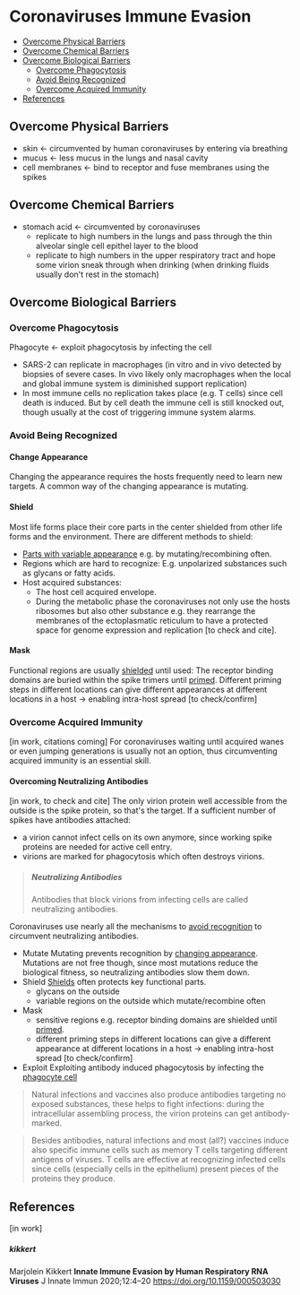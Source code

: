 # Coronaviruses Immune Evasion

* [Overcome Physical Barriers](#overcome-physical-barriers)
* [Overcome Chemical Barriers](#overcome-chemical-barriers)
* [Overcome Biological Barriers](#overcome-biological-barriers)
  * [Overcome Phagocytosis](#overcome-phagocytosis)
  * [Avoid Being Recognized](#avoid-being-recognized)
  * [Overcome Acquired Immunity](#overcome-acquired-immunity)
* [References](#references)

## Overcome Physical Barriers
- skin <- circumvented by human coronaviruses by entering via breathing
- mucus <- less mucus in the lungs and nasal cavity
- cell membranes <- bind to receptor and fuse membranes using the spikes

## Overcome Chemical Barriers
- stomach acid <- circumvented by coronaviruses 
  - replicate to high numbers in the lungs and pass through the thin alveolar single cell epithel layer to the blood
  - replicate to high numbers in the upper respiratory tract and hope some virion sneak through when drinking (when drinking fluids usually don't rest in the stomach)

## Overcome Biological Barriers

### Overcome Phagocytosis
Phagocyte <- exploit phagocytosis by infecting the cell
- SARS-2 can replicate in macrophages (in vitro and in vivo detected by biopsies of severe cases. In vivo likely only macrophages when the local and global immune system is diminished support replication)
- In most immune cells no replication takes place (e.g. T cells) since cell death is induced. But by cell death the immune cell is still knocked out, though usually at the cost of triggering immune system alarms.

### Avoid Being Recognized

#### Change Appearance
Changing the appearance requires the hosts frequently need to learn new targets.
A common way of the changing appearance is mutating.

#### Shield
Most life forms place their core parts in the center shielded from other life forms and the environment. There are different methods to shield:
* [Parts with variable appearance](#change-appearance) e.g. by mutating/recombining often.
* Regions which are hard to recognize: E.g. unpolarized substances such as glycans or fatty acids. 
* Host acquired substances: 
  * The host cell acquired envelope.
  * During the metabolic phase the coronaviruses not only use the hosts ribosomes but also other substance e.g. they rearrange the membranes of the ectoplasmatic reticulum to have a protected space for genome expression and replication [to check and cite].

#### Mask
Functional regions are usually [shielded](#shield) until used: The receptor binding domains are buried within the spike trimers until [primed](../2_biological/coronavirus.md#virion-priming). Different priming steps in different locations can give different appearances at different locations in a host -> enabling intra-host spread [to check/confirm]


### Overcome Acquired Immunity
[in work, citations coming]
For coronaviruses waiting until acquired wanes or even jumping generations is usually not an option, thus circumventing acquired immunity is an essential skill. 

#### Overcoming Neutralizing Antibodies
[in work, to check and cite]
The only virion protein well accessible from the outside is the spike protein, so that's the target. If a sufficient number of spikes have antibodies attached: 
* a virion cannot infect cells on its own anymore, since working spike proteins are needed for active cell entry.
* virions are marked for phagocytosis which often destroys virions.

> ##### Neutralizing Antibodies
> Antibodies that block virions from infecting cells are called neutralizing antibodies. 

Coronaviruses use nearly all the mechanisms to [avoid recognition](#avoid-being-recognized) to circumvent neutralizing antibodies.
- Mutate
  Mutating prevents recognition by [changing appearance](#change-appearance). Mutations are not free though, since most mutations reduce the biological fitness, so neutralizing antibodies slow them down.
- Shield
  [Shields](#shield) often protects key functional parts.
  - glycans on the outside
  - variable regions on the outside which mutate/recombine often
- Mask
  - sensitive regions e.g. receptor binding domains are shielded until [primed](../2_biological/coronavirus.md#virion-priming). 
  - different priming steps in different locations can give a different appearance at different locations in a host -> enabling intra-host spread [to check/confirm]
- Exploit
  Exploiting antibody induced phagocytosis by infecting the [phagocyte cell](#overcome-phagocytosis)
  
> Natural infections and vaccines also produce antibodies targeting no exposed substances, these helps to fight infections: during the intracellular assembling process, the virion proteins can get antibody-marked.

> Besides antibodies, natural infections and most (all?) vaccines induce also specific immune cells such as memory T cells targeting different antigens of viruses. T cells are effective at recognizing infected cells since cells (especially cells in the epithelium) present pieces of the proteins they produce.



## References
[in work]


##### kikkert
Marjolein Kikkert
**Innate Immune Evasion by Human Respiratory RNA Viruses**
J Innate Immun 2020;12:4–20
https://doi.org/10.1159/000503030
